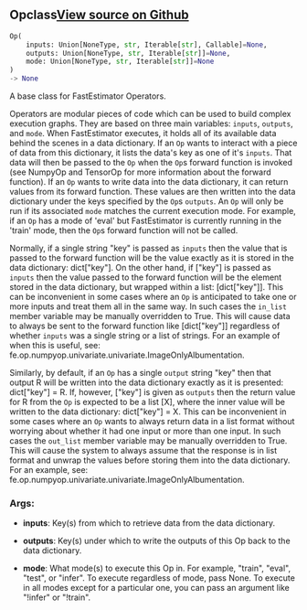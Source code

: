 ## Op<span class="tag">class</span><a class="sourcelink" href=https://github.com/fastestimator/fastestimator/blob/r1.0/fastestimator/op/op.py/#L20-L72>View source on Github</a>
```python
Op(
	inputs: Union[NoneType, str, Iterable[str], Callable]=None,
	outputs: Union[NoneType, str, Iterable[str]]=None,
	mode: Union[NoneType, str, Iterable[str]]=None
)
-> None
```
A base class for FastEstimator Operators.

Operators are modular pieces of code which can be used to build complex execution graphs. They are based on three
main variables: `inputs`, `outputs`, and `mode`. When FastEstimator executes, it holds all of its available data
behind the scenes in a data dictionary. If an `Op` wants to interact with a piece of data from this dictionary, it
lists the data's key as one of it's `inputs`. That data will then be passed to the `Op` when the `Op`s forward
function is invoked (see NumpyOp and TensorOp for more information about the forward function). If an `Op` wants to
write data into the data dictionary, it can return values from its forward function. These values are then written
into the data dictionary under the keys specified by the `Op`s `outputs`. An `Op` will only be run if its associated
`mode` matches the current execution mode. For example, if an `Op` has a mode of 'eval' but FastEstimator is
currently running in the 'train' mode, then the `Op`s forward function will not be called.

Normally, if a single string "key" is passed as `inputs` then the value that is passed to the forward function will
be the value exactly as it is stored in the data dictionary: dict["key"]. On the other hand, if ["key"] is passed as
`inputs` then the value passed to the forward function will be the element stored in the data dictionary, but
wrapped within a list: [dict["key"]]. This can be inconvenient in some cases where an `Op` is anticipated to take
one or more inputs and treat them all in the same way. In such cases the `in_list` member variable may be manually
overridden to True. This will cause data to always be sent to the forward function like [dict["key"]] regardless of
whether `inputs` was a single string or a list of strings. For an example of when this is useful, see:
fe.op.numpyop.univariate.univariate.ImageOnlyAlbumentation.

Similarly, by default, if an `Op` has a single `output` string "key" then that output R will be written into the
data dictionary exactly as it is presented: dict["key"] = R. If, however, ["key"] is given as `outputs` then the
return value for R from the `Op` is expected to be a list [X], where the inner value will be written to the data
dictionary: dict["key"] = X. This can be inconvenient in some cases where an `Op` wants to always return data in a
list format without worrying about whether it had one input or more than one input. In such cases the `out_list`
member variable may be manually overridden to True. This will cause the system to always assume that the response is
in list format and unwrap the values before storing them into the data dictionary. For an example, see:
fe.op.numpyop.univariate.univariate.ImageOnlyAlbumentation.


<h3>Args:</h3>


* **inputs**: Key(s) from which to retrieve data from the data dictionary.

* **outputs**: Key(s) under which to write the outputs of this Op back to the data dictionary.

* **mode**: What mode(s) to execute this Op in. For example, "train", "eval", "test", or "infer". To execute regardless of mode, pass None. To execute in all modes except for a particular one, you can pass an argument like "!infer" or "!train".

